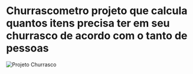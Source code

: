 # Churrascometro projeto que calcula quantos itens precisa ter em seu churrasco de acordo com o tanto de pessoas

![Projeto Churrasco](https://user-images.githubusercontent.com/89525306/181385265-9ab5f995-1d67-4039-b92e-ddfd3fd0b3b5.PNG)
